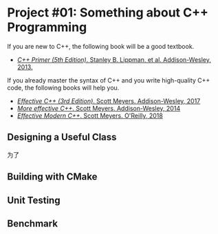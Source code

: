 # Project #01: Something about C++ Programming

If you are new to C++, the following book will be a good textbook.
- [*C++ Primer (5th Edition)*. Stanley B. Lippman, et al. Addison-Wesley, 2013.](https://www.amazon.com/Primer-5th-Stanley-B-Lippman/dp/0321714113)

If you already master the syntax of C++ and you write high-quality C++ code, the following books will help you.
- [*Effective C++ (3rd Edition)*. Scott Meyers. Addison-Wesley, 2017](https://www.amazon.com/Effective-Specific-Improve-Programs-Designs/dp/0321334876)
- [*More effective C++*. Scott Meyers. Addison-Wesley, 2014](https://www.amazon.com/More-Effective-Improve-Programs-Designs/dp/020163371X)
- [*Effective Modern C++*. Scott Meyers. O'Reilly, 2018](https://www.amazon.com/Effective-Modern-Specific-Ways-Improve/dp/1491903996)


## Designing a Useful Class

为了


## Building with CMake


## Unit Testing


## Benchmark